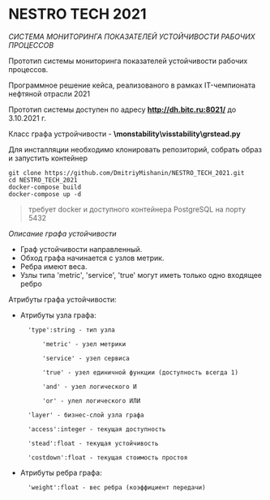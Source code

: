 # NESTRO TECH 2021
*СИСТЕМА МОНИТОРИНГА ПОКАЗАТЕЛЕЙ УСТОЙЧИВОСТИ РАБОЧИХ ПРОЦЕССОВ*

Прототип системы мониторинга показателей устойчивости рабочих процессов.

Программное решение кейса, реализованого в рамках IT-чемпионата нефтяной отрасли 2021

Прототип системы доступен по адресу **http://dh.bitc.ru:8021/** до 3.10.2021 г.

Класс графа устройчивости - **\monstability\visstability\grstead.py**

Для инсталляции необходимо клонировать репозиторий, собрать образ и запустить контейнер
```
git clone https://github.com/DmitriyMishanin/NESTRO_TECH_2021.git
cd NESTRO_TECH_2021
docker-compose build
docker-compose up -d
```
> требует docker и доступного контейнера PostgreSQL на порту 5432

*Описание графа устойчивости*

* Граф устойчивости направленный.
* Обход графа начинается с узлов метрик.
* Ребра имеют веса.
* Узлы типа 'metric', 'service', 'true' могут иметь только одно входящее ребро

Атрибуты графа устойчивости:
* Атрибуты узла графа:

        'type':string - тип узла

            'metric' - узел метрики
            
            'service' - узел сервиса
            
            'true' - узел единичной функции (доступность всегда 1)
            
            'and' - узел логического И
            
            'or' - улел логического ИЛИ
            
        'layer' - бизнес-слой узла графа
         
        'access':integer - текущая доступность
        
        'stead':float - текущая устойчивость
        
        'costdown':float - текущая стоимость простоя        

* Атрибуты ребра графа:

        'weight':float - вес ребра (коэффициент передачи)
    
